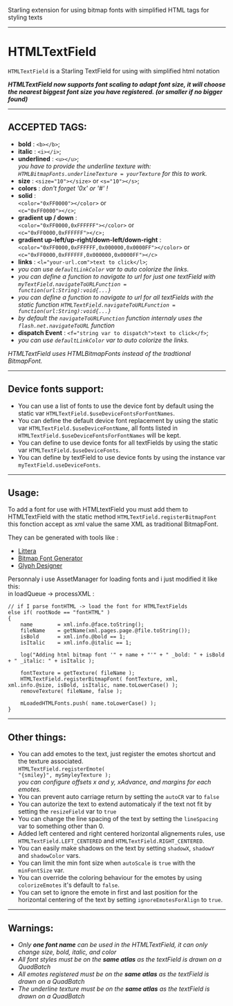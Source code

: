 Starling extension for using bitmap fonts with simplified HTML tags for styling texts
___
HTMLTextField
=============

<code>HTMLTextField</code> is a Starling TextField for using with <il>simplified html notation</il>

<em>**HTMLTextField now supports font scaling to adapt font size, it will choose the nearest biggest font size you have registered. (or smaller if no bigger found)**</em>

___
ACCEPTED TAGS:
--------------

* **bold** : `<b></b>`;
* **italic** : `<i></i>`;
* **underlined** : `<u></u>`; <br/>
<em>you have to provide the underline texture with: <code>HTMLBitmapFonts.underlineTexture = yourTexture</code> for this to work.</em>
* **size**   : `<size="10"></size>` or `<s="10"></s>`;
* **colors** : _don't forget '0x' or '#' !_
 * **solid** : <br/>
 `<color="0xFF0000"></color>` or <br/>
 `<c="0xFF0000"></c>`;
 * **gradient up / down** : <br/>
 `<color="0xFF0000,0xFFFFFF"></color>` or <br/>
 `<c="0xFF0000,0xFFFFFF"></c>;`
 * **gradient up-left/up-right/down-left/down-right** : <br/>
 `<color="0xFF0000,0xFFFFFF,0x000000,0x0000FF"></color>` or <br/>
 `<c="0xFF0000,0xFFFFFF,0x000000,0x0000FF"></c>`
* **links** : `<l="your-url.com">text to click</l>`; <br/>
 * <em>you can use <code>defaultLinkColor</code> var to auto colorize the links.</em>
 * <em>you can define a function to navigate to url for just one textField with <code>myTextField.navigateToURLFunction = function(url:String):void{...}</code></em>
 * <em>you can define a function to navigate to url for all textFields with the static function <code>HTMLTextField.navigateToURLFunction = function(url:String):void{...}</code></em>
 * <em>by default the <code>navigateToURLFunction</code> function internaly uses the <code>flash.net.navigateToURL</code> function</em>
* **dispatch Event** : `<f="string var to dispatch">text to click</f>`; <br/>
 * <em>you can use <code>defaultLinkColor</code> var to auto colorize the links.</em>

<i>HTMLTextField uses HTMLBitmapFonts instead of the tradtional BitmapFont.</i>

___
Device fonts support:
-------------------------

* You can use a list of fonts to use the device font by default using the static var `HTMLTextField.$useDeviceFontsForFontNames`.
* You can define the default device font replacement by using the static var `HTMLTextField.$useDeviceFontName`, all fonts listed in `HTMLTextField.$useDeviceFontsForFontNames` will be kept.
* You can define to use device fonts for all textFields by using the static var `HTMLTextField.$useDeviceFonts`.
* You can define by textField to use device fonts by using the instance var `myTextField.useDeviceFonts`.

___
Usage:
-------------------------

To add a font for use with HTMLtextField you must add them to HTMLTextField with the static method <code>HTMLTextField.registerBitmapFont</code> this fonction accept as xml value the same XML as traditional BitmapFont.

They can be generated with tools like :
<ul>
	<li><a href="http://kvazars.com/littera/">Littera</a></li>
	<li><a href="http://www.angelcode.com/products/bmfont/">Bitmap Font Generator</a></li>
	<li><a href="http://glyphdesigner.71squared.com/">Glyph Designer</a></li>
</ul>

Personnaly i use AssetManager for loading fonts and i just modified it like this: <br/>
in loadQueue -> processXML :</br>

```as3
// if I parse fontHTML -> load the font for HTMLTextFields
else if( rootNode == "fontHTML" )
{
	name 		= xml.info.@face.toString();
	fileName 	= getName(xml.pages.page.@file.toString());
	isBold 		= xml.info.@bold == 1;
	isItalic 	= xml.info.@italic == 1;

	log("Adding html bitmap font '" + name + "'" + " _bold: " + isBold + " _italic: " + isItalic );

	fontTexture = getTexture( fileName );
	HTMLTextField.registerBitmapFont( fontTexture, xml, xml.info.@size, isBold, isItalic, name.toLowerCase() );
	removeTexture( fileName, false );

	mLoadedHTMLFonts.push( name.toLowerCase() );
}
```

___
Other things:
-------------------------

* You can add emotes to the text, just register the emotes shortcut and the texture associated.<br/>
<code>HTMLTextField.registerEmote( "{smiley}", mySmyleyTexture );</code><br/>
<em>you can configure offsets x and y, xAdvance, and margins for each emotes.</em>
* You can prevent auto carriage return by setting the <code>autoCR</code> var to <code>false</code>
* You can autorize the text to extend automaticaly if the text not fit by setting the <code>resizeField</code> var to <code>true</code>
* You can change the line spacing of the text by setting the <code>lineSpacing</code> var to something other than 0.
* Added left centered and right centered horizontal alignements rules, use <code>HTMLTextField.LEFT_CENTERED</code> and <code>HTMLTextField.RIGHT_CENTERED</code>.
* You can easily make shadows on the text by setting <code>shadowX</code>, <code>shadowY</code> and <code>shadowColor</code> vars.
* You can limit the min font size when <code>autoScale</code> is <code>true</code> with the <code>minFontSize</code> var.
* You can override the coloring behaviour for the emotes by using <code>colorizeEmotes</code> it's default to <code>false</code>.
* You can set to ignore the emote in first and last position for the horizontal centering of the text by setting <code>ignoreEmotesForAlign</code> to <code>true</code>.

___
Warnings:
-------------

* <em>Only **one font name** can be used in the HTMLTextField, it can only change size, bold, italic, and color</em>
* <em>All font styles must be on the **same atlas** as the textField is drawn on a QuadBatch</em>
* <em>All emotes registered must be on the **same atlas** as the textField is drawn on a QuadBatch</em>
* <em>The underline texture must be on the **same atlas** as the textField is drawn on a QuadBatch</em>